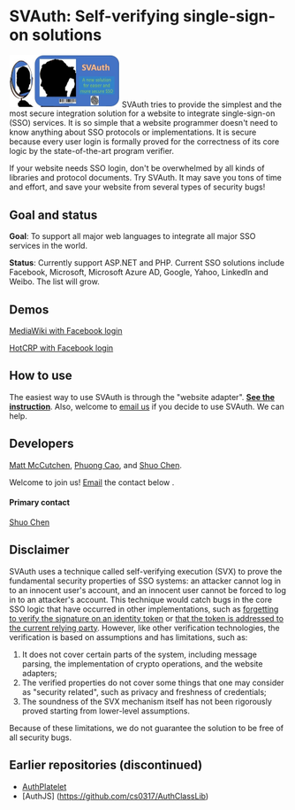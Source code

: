 # SVAuth: Self-verifying single-sign-on solutions

<img src="logo1.jpg" style="width: 200px;"/>
SVAuth tries to provide the simplest and the most secure integration solution for a website to integrate single-sign-on (SSO) services. It is so simple that a website programmer doesn't need to know anything about SSO protocols or implementations. It is secure because every user login is formally proved for the correctness of its core logic by the state-of-the-art program verifier. 

If your website needs SSO login, don't be overwhelmed by all kinds of libraries and protocol documents. Try SVAuth. It may save you tons of time and effort, and save your website from several types of security bugs!

## Goal and status

**Goal**: To support all major web languages to integrate all major SSO services in the world.

**Status**: Currently support ASP.NET and PHP. Current SSO solutions include Facebook, Microsoft, Microsoft Azure AD, Google, Yahoo, LinkedIn and Weibo. The list will grow.

## Demos
[MediaWiki with Facebook login](http://authjs.westus.cloudapp.azure.com)

[HotCRP with Facebook login](http://authjs.westus.cloudapp.azure.com:8000)

## How to use
The easiest way to use SVAuth is through the "website adapter". [**See the instruction**]( https://github.com/cs0317/SVAuth/tree/master/SVAuth/adapters). Also, welcome to [email us](mailto:shuochen@live.com) if you decide to use SVAuth. We can help.  

## Developers
[Matt McCutchen](mailto:%22Matt%20McCutchen%22%20%3Cmatt@mattmccutchen.net%3E),
[Phuong Cao](https://www.linkedin.com/in/pmcao),
and [Shuo Chen](http://research.microsoft.com/en-us/people/shuochen/).

Welcome to join us! [Email](mailto:shuochen@live.com) the contact below . 

#### Primary contact
[Shuo Chen](mailto:shuochen@live.com)

## Disclaimer
SVAuth uses a technique called self-verifying execution (SVX) to prove the fundamental security properties of SSO systems: an attacker cannot log in to an innocent user's account, and an innocent user cannot be forced to log in to an attacker's account. This technique would catch bugs in the core SSO logic that have occurred in other implementations, such as [forgetting to verify the signature on an identity token](http://cve.mitre.org/cgi-bin/cvename.cgi?name=CVE-2016-7191) or [that the token is addressed to the current relying party](http://cve.mitre.org/cgi-bin/cvename.cgi?name=CVE-2008-3891). However, like other verification technologies, the verification is based on assumptions and has limitations, such as:

1. It does not cover certain parts of the system, including message parsing, the implementation of crypto operations, and the website adapters;
2. The verified properties do not cover some things that one may consider as "security related", such as privacy and freshness of credentials;
3. The soundness of the SVX mechanism itself has not been rigorously proved starting from lower-level assumptions.

Because of these limitations, we do not guarantee the solution to be free of all security bugs. 

## Earlier repositories (discontinued)

* [AuthPlatelet](https://github.com/AuthPlatelet/AuthPlatelet)
* [AuthJS] (https://github.com/cs0317/AuthClassLib)